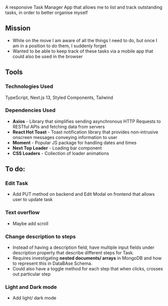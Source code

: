 A responsive Task Manager App that allows me to list and track outstanding tasks, in order to better organise myself

## Mission

-   While on the move I am aware of all the things I need to do, but once I am in a position to do them, I suddenly forget
-   Wanted to be able to keep track of these tasks via a mobile app that could also be used in the browser

## Tools

### Technologies Used

TypeScript, Next.js 13, Styled Components, Tailwind

### Dependencies Used

-   **Axios** - Library that simplifies sending asynchronous HTTP Requests to RESTful APIs and fetching data from servers
-   **React Hot Toast** - Toast notification library that provides non-intrusive onscreen messages conveying information to user
-   **Moment** - Popular JS package for handling dates and times
-   **Next Top Loader** - Loading bar component
-   **CSS Loaders** - Collection of loader animations

## To do:

### Edit Task

-   Add PUT method on backend and Edit Modal on frontend that allows user to update task

### Text overflow

-   Maybe add scroll

### Change description to steps

-   Instead of having a description field, have multiple input fields under description property that describe different steps for Task.
-   Requires investigating **nested documents/ arrays** in MongoDB and how to represent this in DataBAse Schema.
-   Could also have a toggle method for each step that when clicks, crosses out particular step

### Light and Dark mode

-   Add light/ dark mode
